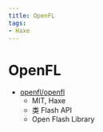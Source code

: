 ```yaml
---
title: OpenFL
tags:
- Haxe
---
```


# OpenFL

- [openfl/openfl](https://github.com/openfl/openfl)
  - MIT, Haxe
  - 类 Flash API
  - Open Flash Library
